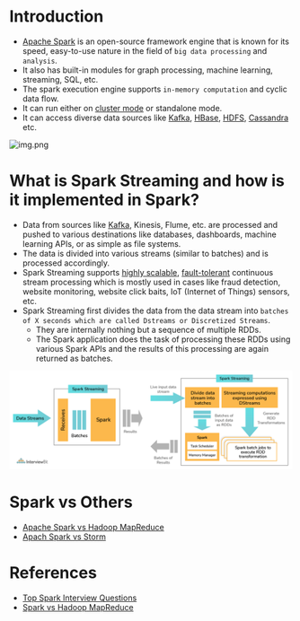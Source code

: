 
# Introduction
- [Apache Spark](https://spark.apache.org) is an open-source framework engine that is known for its speed, easy-to-use nature in the field of `big data processing` and `analysis`.
- It also has built-in modules for graph processing, machine learning, streaming, SQL, etc.
- The spark execution engine supports `in-memory computation` and cyclic data flow.
- It can run either on [cluster mode](../0_SystemGlossaries/ServersCluster.md) or standalone mode.
- It can access diverse data sources like [Kafka](../4_MessageBrokers/Kafka.md), [HBase](../3_DatabaseComponents/NoSQL-Databases/ApacheHBase.md), [HDFS](ApacheHadoop/ApacheHDFS.md), [Cassandra](../3_DatabaseComponents/NoSQL-Databases/ApacheCasandra.md) etc.

![img.png](https://www.altexsoft.com/media/2021/06/word-image-14.png)

# What is Spark Streaming and how is it implemented in Spark?
- Data from sources like [Kafka](../4_MessageBrokers/Kafka.md), Kinesis, Flume, etc. are processed and pushed to various destinations like databases, dashboards, machine learning APIs, or as simple as file systems.
- The data is divided into various streams (similar to batches) and is processed accordingly.
- Spark Streaming supports [highly scalable](../0_SystemGlossaries/Scalability.md), [fault-tolerant](../0_SystemGlossaries/FaultTolerance&DisasterRecovery.md) continuous stream processing which is mostly used in cases like fraud detection, website monitoring, website click baits, IoT (Internet of Things) sensors, etc.
- Spark Streaming first divides the data from the data stream into `batches of X seconds which are called Dstreams or Discretized Streams`.
    - They are internally nothing but a sequence of multiple RDDs.
    - The Spark application does the task of processing these RDDs using various Spark APIs and the results of this processing are again returned as batches.

![img.png](assests/apache_spark_spark_streaming.png)

# Spark vs Others
- [Apache Spark vs Hadoop MapReduce](ApacheSparkVsHadoopMapReduce.md) 
- [Apach Spark vs Storm](ApacheStorm.md#apachestorm-vs-spark)

# References
- [Top Spark Interview Questions](https://www.interviewbit.com/spark-interview-questions/)
- [Spark vs Hadoop MapReduce](https://www.integrate.io/blog/apache-spark-vs-hadoop-mapreduce/)